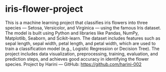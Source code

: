 # iris-flower-project

This is a machine learning project that classifies iris flowers into three species — Setosa, Versicolor, and Virginica — using the famous Iris dataset. The model is built using Python and libraries like Pandas, NumPy, Matplotlib, Seaborn, and Scikit-learn. The dataset includes features such as sepal length, sepal width, petal length, and petal width, which are used to train a classification model (e.g., Logistic Regression or Decision Tree). The project includes data visualization, preprocessing, training, evaluation, and prediction steps, and achieves good accuracy in identifying the flower species.
Project by Harini — GitHub: https://github.com/harini-002

